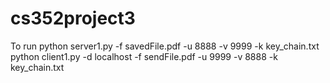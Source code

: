 # cs352project3

To run
python server1.py -f savedFile.pdf -u 8888 -v 9999 -k key_chain.txt
python client1.py -d localhost -f sendFile.pdf -u 9999 -v 8888 -k key_chain.txt